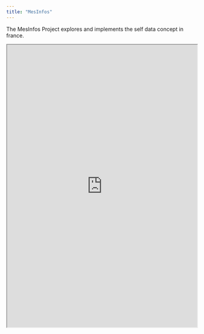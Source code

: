 ```yaml
---
title: "MesInfos"
---
```


The MesInfos Project explores and implements the self data concept in france.

<iframe height="750" width="100%" src="https://ewelton.github.io/ktest/wiki.html#MesInfos"></iframe>
